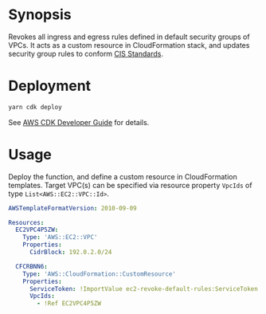 # Synopsis

Revokes all ingress and egress rules defined in default security groups of VPCs.
It acts as a custom resource in CloudFormation stack, and updates security group rules to conform [CIS Standards](https://docs.aws.amazon.com/securityhub/latest/userguide/securityhub-cis-controls.html#securityhub-cis-controls-4.3).

# Deployment

``` sh
yarn cdk deploy
```

See [AWS CDK Developer Guide](https://docs.aws.amazon.com/cdk/latest/guide/cli.html#cli-deploy) for details.

# Usage

Deploy the function, and define a custom resource in CloudFormation templates.
Target VPC(s) can be specified via resource property `VpcIds` of type `List<AWS::EC2::VPC::Id>`.

``` yaml
AWSTemplateFormatVersion: 2010-09-09

Resources:
  EC2VPC4P5ZW:
    Type: 'AWS::EC2::VPC'
    Properties:
      CidrBlock: 192.0.2.0/24

  CFCRBNN6:
    Type: 'AWS::CloudFormation::CustomResource'
    Properties:
      ServiceToken: !ImportValue ec2-revoke-default-rules:ServiceToken
      VpcIds:
        - !Ref EC2VPC4P5ZW
```
